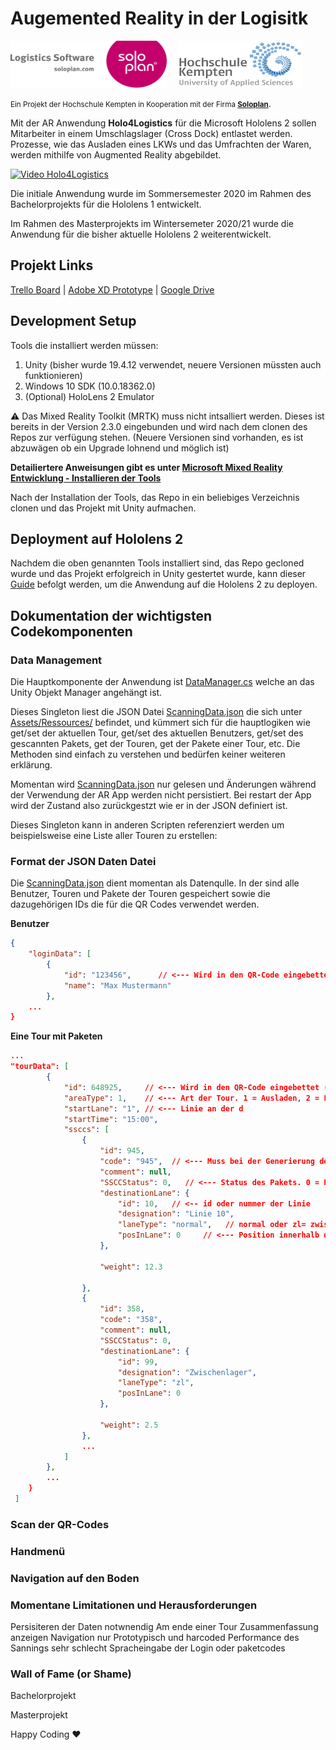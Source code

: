 # Augemented Reality in der Logisitk
<img src="Documentation/img/Logo_Soloplan.png" alt="Soloplan Logo" width="250" height="75" style="margin-right: 1em">
<img src="Documentation/img/Logo_Hochschule_Kempten.png" alt="Hochschule Kempten Logo" width="200" height="75">


<small>Ein Projekt der Hochschule Kempten in Kooperation mit der Firma [__Soloplan__](https://www.soloplan.de/)</small>. 

Mit der AR Anwendung __Holo4Logistics__ für die Microsoft Hololens 2 sollen Mitarbeiter in einem Umschlagslager (Cross Dock) entlastet werden.  
Prozesse, wie das Ausladen eines LKWs und das Umfrachten der Waren, werden mithilfe von Augmented Reality abgebildet.

[![Video Holo4Logistics](https://img.youtube.com/vi/dy5mLPUU0eo/0.jpg)](https://www.youtube.com/watch?v=dy5mLPUU0eo)

Die initiale Anwendung wurde im Sommersemester 2020 im Rahmen des Bachelorprojekts für die Hololens 1 entwickelt.

Im Rahmen des Masterprojekts im Wintersemeter 2020/21 wurde die Anwendung für die bisher aktuelle Hololens 2 weiterentwickelt.


## Projekt Links
[Trello Board](https://trello.com/invite/b/fACSp7XL/202fc598d709dcb55ec93bb1a5463c5a/projekt-soloplan) | [Adobe XD Prototype](https://xd.adobe.com/view/440cbee8-2d6b-4293-86d9-ca2caed53f23-115f/) | [Google Drive](https://drive.google.com/drive/folders/1NpMZMq9XZaZmxf8EYzrtRIjRswPNyWxd)

## Development Setup
Tools die installiert werden müssen: 
1. Unity (bisher wurde 19.4.12 verwendet, neuere Versionen müssten auch funktionieren)
2. Windows 10 SDK (10.0.18362.0)
3. (Optional) HoloLens 2 Emulator

:warning: Das Mixed Reality Toolkit (MRTK) muss nicht intsalliert werden. Dieses ist bereits in der Version 2.3.0 eingebunden und wird nach dem clonen des Repos zur verfügung stehen. (Neuere Versionen sind vorhanden, es ist abzuwägen ob ein Upgrade lohnend und möglich ist)

__Detailiertere Anweisungen gibt es unter [Microsoft Mixed Reality Entwicklung - Installieren der Tools](https://docs.microsoft.com/de-de/windows/mixed-reality/develop/install-the-tools?tabs=unity)__

Nach der Installation der Tools, das Repo in ein beliebiges Verzeichnis clonen und das Projekt mit Unity aufmachen.

## Deployment auf Hololens 2 
Nachdem die oben genannten Tools installiert sind, das Repo gecloned wurde und das Projekt erfolgreich in Unity gestertet wurde, kann dieser [Guide](https://docs.microsoft.com/de-de/windows/mixed-reality/develop/unity/tutorials/mr-learning-base-02#building-your-application-to-your-hololens-2) befolgt werden, um die Anwendung auf die Hololens 2 zu deployen.

## Dokumentation der wichtigsten Codekomponenten

### Data Management 
Die Hauptkomponente der Anwendung ist [DataManager.cs](Assets/Scripts/DataManager.cs) welche an das Unity Objekt Manager angehängt ist.

Dieses Singleton liest die JSON Datei [ScanningData.json](Assets/Resources/ScanningData.json) die sich unter [Assets/Ressources/](Assets/Resources/) befindet, und kümmert sich für die hauptlogiken wie get/set der aktuellen Tour, get/set des aktuellen Benutzers, get/set des gescannten Pakets, get der Touren, get der Pakete einer Tour, etc. Die Methoden sind einfach zu verstehen und bedürfen keiner weiteren erklärung. 

Momentan wird [ScanningData.json](Assets/Resources/ScanningData.json) nur gelesen und Änderungen während der Verwendung der AR App werden nicht persistiert. Bei restart der App wird der Zustand also zurückgestzt wie er in der JSON definiert ist.

Dieses Singleton kann in anderen Scripten referenziert werden um beispielsweise eine Liste aller Touren zu erstellen:



### Format der JSON Daten Datei
Die [ScanningData.json](Assets/Resources/ScanningData.json) dient momentan als Datenqulle. In der sind alle Benutzer, Touren und Pakete der Touren gespeichert sowie die dazugehörigen IDs die für die QR Codes verwendet werden. 

__Benutzer__
```json
{
	"loginData": [
		{
			"id": "123456",      // <--- Wird in den QR-Code eingebettet (Mitarbeiterausweis)
			"name": "Max Mustermann"
		},
    ...
}

```
__Eine Tour mit Paketen__
```json
...
"tourData": [
		{
			"id": 648925,     // <--- Wird in den QR-Code eingebettet (Mitarbeiterausweis)
			"areaType": 1,    // <--- Art der Tour. 1 = Ausladen, 2 = Einladen
			"startLane": "1", // <--- Linie an der d
			"startTime": "15:00",
			"ssccs": [
				{
					"id": 945,
					"code": "945",  // <--- Muss bei der Generierung des QR-Codes Mitgegeben werden
					"comment": null,
					"SSCCStatus": 0,   // <--- Status des Pakets. 0 = Paket noch nicht bearbeitet, 1 =Paket noraml bearbeitet, 2 = Paket  fehlt, 3 = Paket beschädigt
					"destinationLane": {
						"id": 10,   // <-- id oder nummer der Linie
						"designation": "Linie 10",
						"laneType": "normal",   // normal oder zl= zwischenlager
						"posInLane": 0     // <--- Position innerhalb der line
					},

					"weight": 12.3

				},
				{
					"id": 358,
					"code": "358",
					"comment": null,
					"SSCCStatus": 0,
					"destinationLane": {
						"id": 99,
						"designation": "Zwischenlager",
						"laneType": "zl",
						"posInLane": 0
					},

					"weight": 2.5
				},
                ...
            ]
        }, 
        ...
    }
 ]
```


### Scan der QR-Codes

### Handmenü

### Navigation auf den Boden

### Momentane Limitationen und Herausforderungen 
Persisiteren der Daten notwnendig 
Am ende einer Tour Zusammenfassung anzeigen 
Navigation nur Prototypisch und harcoded 
Performance des Sannings sehr schlecht 
Spracheingabe der Login oder paketcodes

### Wall of Fame (or Shame)

Bachelorprojekt 

Masterprojekt 

Happy Coding :hearts:


